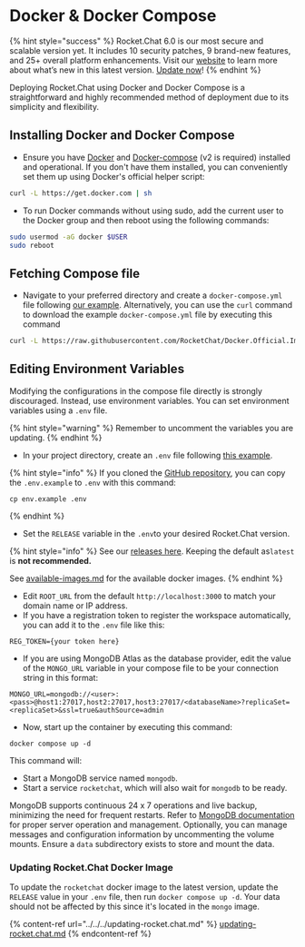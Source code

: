 # Docker & Docker Compose

{% hint style="success" %}
Rocket.Chat 6.0 is our most secure and scalable version yet. It includes 10 security patches, 9 brand-new features, and 25+ overall platform enhancements. Visit our [website](https://www.rocket.chat/six) to learn more about what’s new in this latest version. [Update now](https://docs.rocket.chat/deploy/updating-rocket.chat)!
{% endhint %}

Deploying Rocket.Chat using Docker and Docker Compose is a straightforward and highly recommended method of deployment due to its simplicity and flexibility.

## Installing Docker and Docker Compose

* Ensure you have [Docker](https://docs.docker.com/install) and [Docker-compose](https://docs.docker.com/compose/install/) (v2 is required) installed and operational. If you don't have them installed, you can conveniently set them up using Docker's official helper script:

```bash
curl -L https://get.docker.com | sh
```

* To run Docker commands without using sudo, add the current user to the Docker group and then reboot using the following commands:

```bash
sudo usermod -aG docker $USER
sudo reboot
```

## Fetching Compose file

* Navigate to your preferred directory and create a `docker-compose.yml` file following [our example](https://github.com/RocketChat/Docker.Official.Image/blob/master/compose.yml).  Alternatively, you can use the `curl` command to download the example `docker-compose.yml` file by executing this command

```bash
curl -L https://raw.githubusercontent.com/RocketChat/Docker.Official.Image/master/compose.yml -O
```

## **Editing Environment Variables**

Modifying the configurations in the compose file directly is strongly discouraged. Instead, use environment variables. You can set environment variables using a `.env` file.

{% hint style="warning" %}
Remember to uncomment the variables you are updating.
{% endhint %}

* In your project directory, create an `.env` file following [this example](https://github.com/RocketChat/Docker.Official.Image/blob/master/env.example).

{% hint style="info" %}
If you cloned the [GitHub repository](https://github.com/RocketChat/Docker.Official.Image/tree/master), you can copy the `.env.example` to  `.env` with this command:

```
cp env.example .env
```
{% endhint %}

* Set the `RELEASE` variable in the `.env`to your desired Rocket.Chat version.&#x20;

{% hint style="info" %}
See our [releases here](https://github.com/RocketChat/Rocket.Chat/releases). Keeping the default as`latest` is **not recommended.**&#x20;

See [available-images.md](docker-containers/available-images.md "mention") for the available docker images.
{% endhint %}

* Edit `ROOT_URL` from the default `http://localhost:3000` to match your domain name or IP address.
* If you have a registration token to register the workspace automatically, you can add it to the `.env` file like this:

```
REG_TOKEN={your token here}
```

* If you are using MongoDB Atlas as the database provider, edit the value of the `MONGO_URL` variable in your compose file to be your connection string in this format:

```
MONGO_URL=mongodb://<user>:<pass>@host1:27017,host2:27017,host3:27017/<databaseName>?replicaSet=<replicaSet>&ssl=true&authSource=admin
```

* Now, start up the container by executing this command:

```shell
docker compose up -d
```

This command will:

* Start a MongoDB service named `mongodb`.
* Start a service `rocketchat`, which will also wait for `mongodb` to be ready.

MongoDB supports continuous 24 x 7 operations and live backup, minimizing the need for frequent restarts. Refer to  [MongoDB documentation](https://www.mongodb.com/docs/manual/) for proper server operation and management. Optionally, you can manage messages and configuration information by uncommenting the volume mounts. Ensure a `data` subdirectory exists to store and mount the data.

### Updating Rocket.Chat Docker Image

To update the `rocketchat` docker image to the latest version, update the `RELEASE` value in your `.env` file, then run `docker compose up -d`. Your data should not be affected by this since it's located in the `mongo` image.

{% content-ref url="../../../updating-rocket.chat.md" %}
[updating-rocket.chat.md](../../../updating-rocket.chat.md)
{% endcontent-ref %}
